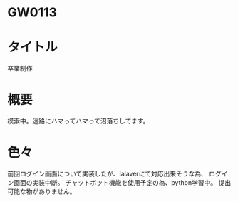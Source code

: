 # GW0113

# タイトル

卒業制作
 
# 概要
 
模索中。迷路にハマってハマって沼落ちしてます。
 
# 色々

前回ログイン画面について実装したが、lalaverにて対応出来そうな為、
ログイン画面の実装中断。
チャットボット機能を使用予定の為、python学習中。
提出可能な物がありません。
 








